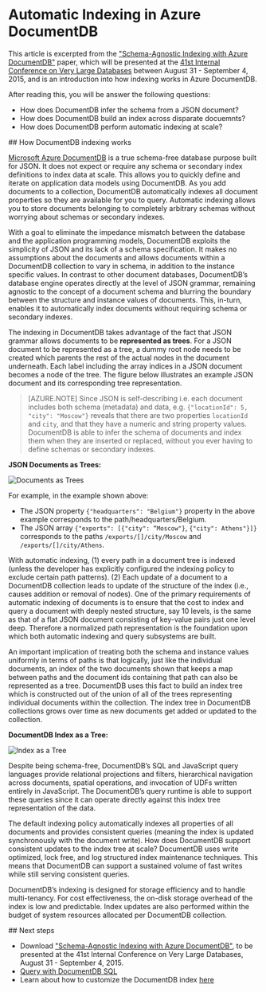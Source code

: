 <properties 
	pageTitle="Automatic Indexing in DocumentDB | Microsoft Azure" 
	description="Learn about how automatic indexing works in Azure DocumentDB." 
	services="documentdb" 
	authors="arramac" 
	manager="jhubbard" 
	editor="mimig" 
	documentationCenter=""/>

<tags 
	ms.service="documentdb" 
	ms.workload="data-services" 
	ms.tgt_pltfrm="na" 
	ms.devlang="na" 
	ms.topic="article" 
	ms.date="11/03/2015" 
	ms.author="arramac"/>
	
# Automatic Indexing in Azure DocumentDB

This article is excerpted from the ["Schema-Agnostic Indexing with Azure DocumentDB"](http://www.vldb.org/pvldb/vol8/p1668-shukla.pdf) paper, which will be presented at the [41st Internal Conference on Very Large Databases](http://www.vldb.org/2015/) between August 31 - September 4, 2015, and is an introduction into how indexing works in Azure DocumentDB. 

After reading this, you will be answer the following questions:

- How does DocumentDB infer the schema from a JSON document?
- How does DocumentDB build an index across disparate docuemnts?
- How does DocumentDB perform automatic indexing at scale?

##<a id="HowDocumentDBIndexingWorks"></a> How DocumentDB indexing works

[Microsoft Azure DocumentDB](https://azure.microsoft.com/services/documentdb/) is a true schema-free database purpose built for JSON. It does not expect or require any schema or secondary index definitions to index data at scale. This allows you to quickly define and iterate on application data models using DocumentDB. As you add documents to a collection, DocumentDB automatically indexes all document properties so they are available for you to query. Automatic indexing allows you to store documents belonging to completely arbitrary schemas without worrying about schemas or secondary indexes.

With a goal to eliminate the impedance mismatch between the database and the application programming models, DocumentDB exploits the simplicity of JSON and its lack of a schema specification. It makes no assumptions about the documents and allows documents within a DocumentDB collection to vary in schema, in addition to the instance specific values. In contrast to other document databases, DocumentDB’s database engine operates directly at the level of JSON grammar, remaining agnostic to the concept of a document schema and blurring the boundary between the structure and instance values of documents. This, in-turn, enables it to automatically index documents without requiring schema or secondary indexes.

The indexing in DocumentDB takes advantage of the fact that JSON grammar allows documents to be **represented as trees**. For a JSON document to be represented as a tree, a dummy root node needs to be created which parents the rest of the actual nodes in the document underneath. Each label including the array indices in a JSON document becomes a node of the tree. The figure below illustrates an example JSON document and its corresponding tree representation.

>[AZURE.NOTE] Since JSON is self-describing i.e. each document includes both schema (metadata) and data, e.g. `{"locationId": 5, "city": "Moscow"}` reveals that there are two properties `locationId` and `city`, and that they have a numeric and string property values. DocumentDB is able to infer the schema of documents and index them when they are inserted or replaced, without you ever having to define schemas or secondary indexes.


**JSON Documents as Trees:**

![Documents as Trees](media/documentdb-indexing/DocumentsAsTrees.png)

For example, in the example shown above:

- The JSON property `{"headquarters": "Belgium"}` property in the above example corresponds to the path/headquarters/Belgium.
- The JSON array `{"exports": [{"city": “Moscow"}`, `{"city": Athens"}]}` corresponds to the paths `/exports/[]/city/Moscow` and `/exports/[]/city/Athens`.

With automatic indexing, (1) every path in a document tree is indexed (unless the developer has explicitly configured the indexing policy to exclude certain path patterns). (2) Each update of a document to a DocumentDB collection leads to update of the structure of the index (i.e., causes addition or removal of nodes). One of the primary requirements of automatic indexing of documents is to ensure that the cost to index and query a document with deeply nested structure, say 10 levels, is the same as that of a flat JSON document consisting of key-value pairs just one level deep. Therefore a normalized path representation is the foundation upon which both automatic indexing and query subsystems are built.

An important implication of treating both the schema and instance values uniformly in terms of paths is that logically, just like the individual documents, an index of the two documents shown that keeps a map between paths and the document ids containing that path can also be represented as a tree. DocumentDB uses this fact to build an index tree which is constructed out of the union of all of the trees representing individual documents within the collection. The index tree in DocumentDB collections grows over time as new documents get added or updated to the collection.


**DocumentDB Index as a Tree:**

![Index as a Tree](media/documentdb-indexing/IndexAsTree.png)

Despite being schema-free, DocumentDB’s SQL and JavaScript query languages provide relational projections and filters, hierarchical navigation across documents, spatial operations, and invocation of UDFs written entirely in JavaScript. The DocumentDB’s query runtime is able to support these queries since it can operate directly against this index tree representation of the data.

The default indexing policy automatically indexes all properties of all documents and provides consistent queries (meaning the index is updated synchronously with the document write). How does DocumentDB support consistent updates to the index tree at scale? DocumentDB uses write optimized, lock free, and log structured index maintenance techniques. This means that DocumentDB can support a sustained volume of fast writes while still serving consistent queries. 

DocumentDB’s indexing is designed for storage efficiency and to handle multi-tenancy. For cost effectiveness, the on-disk storage overhead of the index is low and predictable. Index updates are also performed within the budget of system resources allocated per DocumentDB collection.

##<a name="NextSteps"></a> Next steps
- Download ["Schema-Agnostic Indexing with Azure DocumentDB"](http://www.vldb.org/pvldb/vol8/p1668-shukla.pdf), to be presented at the 41st Internal Conference on Very Large Databases, August 31 - September 4, 2015.
- [Query with DocumentDB SQL](documentdb-sql-query.md)
- Learn about how to customize the DocumentDB index [here](documentdb-indexing-policies.md)
 
